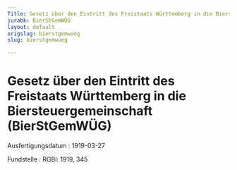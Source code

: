 ```yaml
---
Title: Gesetz über den Eintritt des Freistaats Württemberg in die Biersteuergemeinschaft
jurabk: BierStGemWÜG
layout: default
origslug: bierstgemwueg
slug: bierstgemwueg

---
```


# Gesetz über den Eintritt des Freistaats Württemberg in die Biersteuergemeinschaft (BierStGemWÜG)

Ausfertigungsdatum
:   1919-03-27

Fundstelle
:   RGBl: 1919, 345

